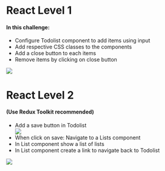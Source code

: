 <h1>React Level 1</h1>
            <h4>In this challenge:</h4>
                <ul>
                    <li>Configure Todolist component to add items using input</li>
                    <li>Add respective CSS classes to the components</li>
                    <li>Add a close button to each items</li>
                    <li>Remove items by clicking on close button</li>
                </ul>
                <img src='https://www.therogerlab.com/sandbox/projectimages/5c76a4b094e91/4bccdedacdf169c2b2b587f70fa4e12f.jpg' >
<h1>React Level 2</h1>            
            <h4>(Use Redux Toolkit recommended)</h4>            
                <ul>
                    <li>Add a save button in Todolist</li>
            <img src='https://www.therogerlab.com/sandbox/projectimages/5c76a4b094e91/800b7cf6272a47eefd89994dcedb50b3.jpg' >            
                    <li>When click on save: Navigate to a Lists component</li>                    
                    <li>In List component show a list of lists</li>
                    <li>In List component create a link to navigate back to Todolist</li>                    
                </ul>
                <img src='https://www.therogerlab.com/sandbox/projectimages/5c76a4b094e91/1e5229de82214cdcfad1d91ce662e81d.jpg' >            
             
         
